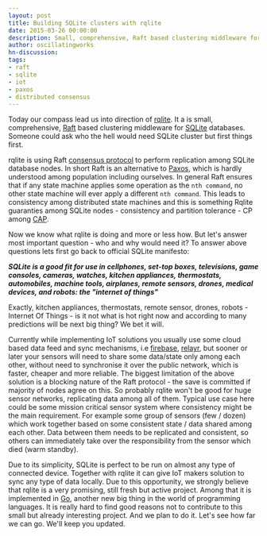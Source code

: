 ```yaml
---
layout: post
title: Building SQLite clusters with rqlite
date: 2015-03-26 00:00:00
description: Small, comprehensive, Raft based clustering middleware for SQLite databases
author: oscillatingworks
hn-discussion:
tags:
- raft
- sqlite
- iot
- paxos
- distributed consensus
---
```


Today our compass lead us into direction of [rqlite].
It a is small, comprehensive, [Raft] based clustering middleware for [SQLite](https://sqlite.org/) databases.
Someone could ask who the hell would need SQLite cluster but first things first.

rqlite is using Raft [consensus protocol] to perform replication among SQLite database nodes.
In short Raft is an alternative to [Paxos], which is hardly understood among population including ourselves.
In general Raft ensures that if any state machine applies some operation as the `nth command`, no other state machine will ever apply a different `nth command`.
This leads to consistency among distributed state machines and this is something Rqlite guaranties among SQLite nodes - consistency and partition tolerance - CP among [CAP].

Now we know what rqlite is doing and more or less how.
But let's answer most important question - who and why would need it?
To answer above questions lets first go back to official SQLite manifesto:

***SQLite is a good fit for use in cellphones, set-top boxes, televisions, game consoles,
cameras, watches, kitchen appliances, thermostats, automobiles, machine tools, airplanes,
remote sensors, drones, medical devices, and robots: the "internet of things"***

Exactly, kitchen appliances, thermostats, remote sensor, drones, robots - Internet Of Things -
is it not what is hot right now and according to many predictions will be next big thing?
We bet it will.

Currently while implementing IoT solutions you usually use some cloud based data feed and sync mechanisms,
i.e [firebase], [relayr], but sooner or later your sensors will need to share some data/state
only among each other, without need to synchronise it over the public network, which is
faster, cheaper and more reliable.
The biggest limitation of the above solution is a blocking nature of the Raft protocol - the save is committed if majority of nodes agree on this.
So probably rqlite won't be good for huge sensor networks, replicating data among all of them.
Typical use case here could be some mission critical sensor system where consistency might be the main requirement.
For example some group of sensors (few / dozen) which work together based on some consistent state / data shared among each other.
Data between them needs to be replicated and consistent, so others can immediately take over the responsibility from the sensor which died (warm standby).

Due to its simplicity, SQLite is perfect to be run on almost any type of connected device.
Together with rqlite it can give IoT makers solution to sync any type of data locally.
Due to this opportunity, we strongly believe that rqlite is a very promising, still fresh but active project.
Among that it is implemented in [Go], another new big thing in the world of programming languages.
It is really hard to find good reasons not to contribute to this small but already interesting project.
And we plan to do it. Let's see how far we can go. We'll keep you updated.

[rqlite]: https://github.com/otoolep/rqlite
[Raft]: https://raftconsensus.github.io/
[consensus protocol]: http://en.wikipedia.org/wiki/Consensus_%28computer_science%29
[Paxos]: http://en.wikipedia.org/wiki/Paxos_%28computer_science%29
[CAP]: http://de.wikipedia.org/wiki/CAP-Theorem
[firebase]: https://www.firebase.com/
[relayr]: https://relayr.io/
[Go]: https://golang.org/
